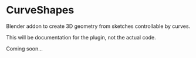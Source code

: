 # CurveShapes
Blender addon to create 3D geometry from sketches controllable by curves.

This will be documentation for the plugin, not the actual code.

Coming soon...
